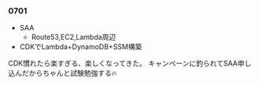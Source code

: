 ### 0701
- SAA
    - Route53,EC2,Lambda周辺
- CDKでLambda+DynamoDB+SSM構築

CDK慣れたら楽すぎる、楽しくなってきた。
キャンペーンに釣られてSAA申し込んだからちゃんと試験勉強する🔥
